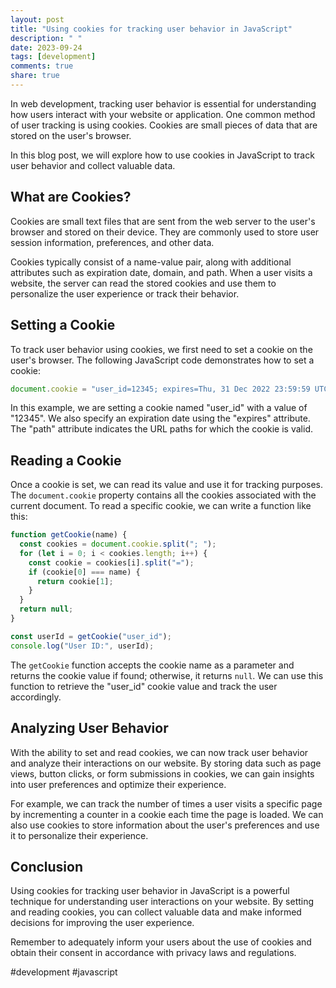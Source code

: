 ```yaml
---
layout: post
title: "Using cookies for tracking user behavior in JavaScript"
description: " "
date: 2023-09-24
tags: [development]
comments: true
share: true
---
```


In web development, tracking user behavior is essential for understanding how users interact with your website or application. One common method of user tracking is using cookies. Cookies are small pieces of data that are stored on the user's browser.

In this blog post, we will explore how to use cookies in JavaScript to track user behavior and collect valuable data.

## What are Cookies?

Cookies are small text files that are sent from the web server to the user's browser and stored on their device. They are commonly used to store user session information, preferences, and other data.

Cookies typically consist of a name-value pair, along with additional attributes such as expiration date, domain, and path. When a user visits a website, the server can read the stored cookies and use them to personalize the user experience or track their behavior.

## Setting a Cookie

To track user behavior using cookies, we first need to set a cookie on the user's browser. The following JavaScript code demonstrates how to set a cookie:

```javascript
document.cookie = "user_id=12345; expires=Thu, 31 Dec 2022 23:59:59 UTC; path=/";
```

In this example, we are setting a cookie named "user_id" with a value of "12345". We also specify an expiration date using the "expires" attribute. The "path" attribute indicates the URL paths for which the cookie is valid.

## Reading a Cookie

Once a cookie is set, we can read its value and use it for tracking purposes. The `document.cookie` property contains all the cookies associated with the current document. To read a specific cookie, we can write a function like this:

```javascript
function getCookie(name) {
  const cookies = document.cookie.split("; ");
  for (let i = 0; i < cookies.length; i++) {
    const cookie = cookies[i].split("=");
    if (cookie[0] === name) {
      return cookie[1];
    }
  }
  return null;
}

const userId = getCookie("user_id");
console.log("User ID:", userId);
```

The `getCookie` function accepts the cookie name as a parameter and returns the cookie value if found; otherwise, it returns `null`. We can use this function to retrieve the "user_id" cookie value and track the user accordingly.

## Analyzing User Behavior

With the ability to set and read cookies, we can now track user behavior and analyze their interactions on our website. By storing data such as page views, button clicks, or form submissions in cookies, we can gain insights into user preferences and optimize their experience.

For example, we can track the number of times a user visits a specific page by incrementing a counter in a cookie each time the page is loaded. We can also use cookies to store information about the user's preferences and use it to personalize their experience.

## Conclusion

Using cookies for tracking user behavior in JavaScript is a powerful technique for understanding user interactions on your website. By setting and reading cookies, you can collect valuable data and make informed decisions for improving the user experience.

Remember to adequately inform your users about the use of cookies and obtain their consent in accordance with privacy laws and regulations.

#development #javascript